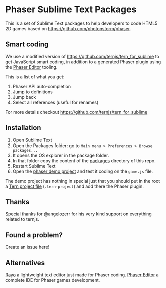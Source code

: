 # Phaser Sublime Text Packages

This is a set of Sublime Text packages to help developers to code HTML5 2D games based on https://github.com/photonstorm/phaser.

## Smart coding

We use a modified version of https://github.com/ternjs/tern_for_sublime to get JavaScript smart coding, in addition to a generated Phaser plugin using the [Phaser Editor](http://phasereditor.boniatillo.com) tooling.

This is a list of what you get:

1. Phaser API auto-completion
2. Jump to definitions
3. Jump back
4. Select all references (useful for renames)

For more details checkout https://github.com/ternjs/tern_for_sublime

## Installation

1. Open Sublime Text
2. Open the Packages folder: go to `Main menu > Preferences > Browse packages...`
3. It opens the OS explorer in the package folder.
4. In that folder copy the content of the [packages](../packages) directory of this repo.
5. Restart Subilme Text
6. Open the [phaser demo project](../demo/sublime-projects/phaser) and test it coding on the `game.js` file.

The demo project has nothing in special just that you should put in the root a [Tern project file](http://ternjs.net/doc/manual.html#configuration) (`.tern-project`) and add there the Phaser plugin.

## Thanks

Special thanks for @angelozerr for his very kind support on everything related to ternjs.

## Found a problem?

Create an issue here!

## Alternatives

[Rayo](http://phasereditor.boniatillo.com/blog/rayo) a lightweight text editor just made for Phaser coding.
[Phaser Editor](http://phasereditor.boniatillo.com/blog/features) a complete IDE for Phaser games development.


